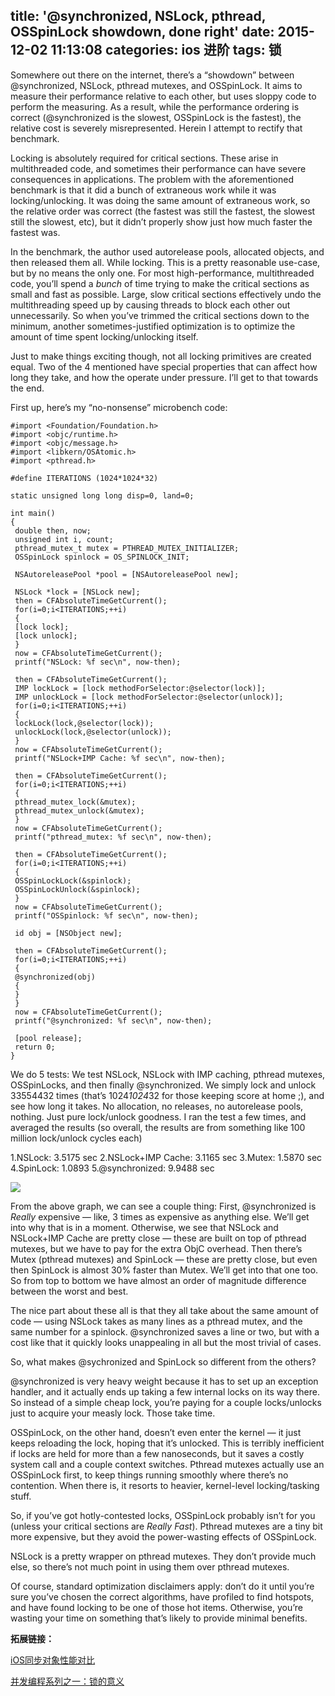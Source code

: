 

title: '@synchronized, NSLock, pthread, OSSpinLock showdown, done right'
date: 2015-12-02 11:13:08
categories: ios 进阶
tags: 锁
---
Somewhere out there on the internet, there’s a “showdown” between @synchronized, NSLock, pthread mutexes, and OSSpinLock. It aims to measure their performance relative to each other, but uses sloppy code to perform the measuring. As a result, while the performance ordering is correct (@synchronized is the slowest, OSSpinLock is the fastest), the relative cost is severely misrepresented. Herein I attempt to rectify that benchmark.<!-- more -->

Locking is absolutely required for critical sections. These arise in multithreaded code, and sometimes their performance can have severe consequences in applications. The problem with the aforementioned benchmark is that it did a bunch of extraneous work while it was locking/unlocking. It was doing the same amount of extraneous work, so the relative order was correct (the fastest was still the fastest, the slowest still the slowest, etc), but it didn’t properly show just how much faster the fastest was.

In the benchmark, the author used autorelease pools, allocated objects, and then released them all.  While locking.  This is a pretty reasonable use-case, but by no means the only one.  For most high-performance, multithreaded code, you’ll spend a _bunch_ of time trying to make the critical sections as small and fast as possible.  Large, slow critical sections effectively undo the multithreading speed up by causing threads to block each other out unnecessarily.  So when you’ve trimmed the critical sections down to the minimum, another sometimes-justified optimization is to optimize the amount of time spent locking/unlocking itself.

Just to make things exciting though, not all locking primitives are created equal.  Two of the 4 mentioned have special properties that can affect how long they take, and how the operate under pressure.  I’ll get to that towards the end.

First up, here’s my “no-nonsense” microbench code:

	#import <Foundation/Foundation.h>
	#import <objc/runtime.h>
	#import <objc/message.h>
	#import <libkern/OSAtomic.h>
	#import <pthread.h>
	
	#define ITERATIONS (1024*1024*32)
	
	static unsigned long long disp=0, land=0;
	
	int main()
	{
	 double then, now;
	 unsigned int i, count;
	 pthread_mutex_t mutex = PTHREAD_MUTEX_INITIALIZER;
	 OSSpinLock spinlock = OS_SPINLOCK_INIT;
	
	 NSAutoreleasePool *pool = [NSAutoreleasePool new];
	
	 NSLock *lock = [NSLock new];
	 then = CFAbsoluteTimeGetCurrent();
	 for(i=0;i<ITERATIONS;++i)
	 {
	 [lock lock];
	 [lock unlock];
	 }
	 now = CFAbsoluteTimeGetCurrent();
	 printf("NSLock: %f sec\n", now-then);    
	
	 then = CFAbsoluteTimeGetCurrent();
	 IMP lockLock = [lock methodForSelector:@selector(lock)];
	 IMP unlockLock = [lock methodForSelector:@selector(unlock)];
	 for(i=0;i<ITERATIONS;++i)
	 {
	 lockLock(lock,@selector(lock));
	 unlockLock(lock,@selector(unlock));
	 }
	 now = CFAbsoluteTimeGetCurrent();
	 printf("NSLock+IMP Cache: %f sec\n", now-then);    
	
	 then = CFAbsoluteTimeGetCurrent();
	 for(i=0;i<ITERATIONS;++i)
	 {
	 pthread_mutex_lock(&mutex);
	 pthread_mutex_unlock(&mutex);
	 }
	 now = CFAbsoluteTimeGetCurrent();
	 printf("pthread_mutex: %f sec\n", now-then);
	
	 then = CFAbsoluteTimeGetCurrent();
	 for(i=0;i<ITERATIONS;++i)
	 {
	 OSSpinLockLock(&spinlock);
	 OSSpinLockUnlock(&spinlock);
	 }
	 now = CFAbsoluteTimeGetCurrent();
	 printf("OSSpinlock: %f sec\n", now-then);
	
	 id obj = [NSObject new];
	
	 then = CFAbsoluteTimeGetCurrent();
	 for(i=0;i<ITERATIONS;++i)
	 {
	 @synchronized(obj)
	 {
	 }
	 }
	 now = CFAbsoluteTimeGetCurrent();
	 printf("@synchronized: %f sec\n", now-then);
	
	 [pool release];
	 return 0;
	}
	
	
We do 5 tests:  We test NSLock, NSLock with IMP caching, pthread mutexes, OSSpinLocks, and then finally @synchronized.  We simply lock and unlock 33554432 times (that’s 1024*1024*32 for those keeping score at home ;), and see how long it takes.  No allocation, no releases, no autorelease pools, nothing.  Just pure lock/unlock goodness.  I ran the test a few times, and averaged the results (so overall, the results are from something like 100 million lock/unlock cycles each)

1.NSLock: 3.5175 sec
2.NSLock+IMP Cache: 3.1165 sec
3.Mutex: 1.5870 sec
4.SpinLock: 1.0893
5.@synchronized: 9.9488 sec

![](../../../../images/LockPerformance.png)

From the above graph, we can see a couple thing:  First, @synchronized is _Really_ expensive — like, 3 times as expensive as anything else.  We’ll get into why that is in a moment.  Otherwise, we see that NSLock and NSLock+IMP Cache are pretty close — these are built on top of pthread mutexes, but we have to pay for the extra ObjC overhead.  Then there’s Mutex (pthread mutexes) and SpinLock — these are pretty close, but even then SpinLock is almost 30% faster than Mutex.  We’ll get into that one too.  So from top to bottom we have almost an order of magnitude difference between the worst and best.

The nice part about these all is that they all take about the same amount of code — using NSLock takes as many lines as a pthread mutex, and the same number for a spinlock.  @synchronized saves a line or two, but with a cost like that it quickly looks unappealing in all but the most trivial of cases.

So, what makes @sychronized and SpinLock so different from the others?

@synchronized is very heavy weight because it has to set up an exception handler, and it actually ends up taking a few internal locks on its way there.  So instead of a simple cheap lock, you’re paying for a couple locks/unlocks just to acquire your measly lock.  Those take time.

OSSpinLock, on the other hand, doesn’t even enter the kernel — it just keeps reloading the lock, hoping that it’s unlocked.  This is terribly inefficient if locks are held for more than a few nanoseconds, but it saves a costly system call and a couple context switches.  Pthread mutexes actually use an OSSpinLock first, to keep things running smoothly where there’s no contention.  When there is, it resorts to heavier, kernel-level locking/tasking stuff.

So, if you’ve got hotly-contested locks, OSSpinLock probably isn’t for you (unless your critical sections are _Really_ _Fast_).  Pthread mutexes are a tiny bit more expensive, but they avoid the power-wasting effects of OSSpinLock.

NSLock is a pretty wrapper on pthread mutexes.  They don’t provide much else, so there’s not much point in using them over pthread mutexes.

Of course, standard optimization disclaimers apply:  don’t do it until you’re sure you’ve chosen the correct algorithms, have profiled to find hotspots, and have found locking to be one of those hot items.  Otherwise, you’re wasting your time on something that’s likely to provide minimal benefits.

**拓展链接：**

[iOS同步对象性能对比](http://ksnowlv.github.io/blog/2014/09/07/ios-tong-bu-suo-xing-neng-dui-bi/)

[并发编程系列之一：锁的意义](http://hedengcheng.com/?p=803)